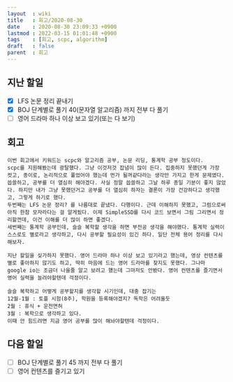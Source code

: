 ```yaml
---
layout  : wiki
title   : 회고/2020-08-30
date    : 2020-08-30 23:09:33 +0900
lastmod : 2022-03-15 01:01:48 +0900
tags    : [회고, scpc, algorithm]
draft   : false
parent  : 회고
---
```


## 지난 할일
 * [X] LFS 논문 정리 끝내기
 * [X] BOJ 단계별로 풀기 40(문자열 알고리즘) 까지 전부 다 풀기
 * [ ] 영어 드라마 하나 이상 보고 있기(또는 다 보기)

## 회고
```
이번 회고에서 키워드는 scpc와 알고리즘 공부, 논문 리딩, 통계학 공부 정도이다.
scpc를 지원해봤는데 광탈했다. 그냥 이것저것 잡념이 많이 든다. 집중하지 못했던게 가장 컷고, 종이로, 논리적으로 풀었어야 했는데 먼가 될꺼같다라는 생각만 가지고 한게 문제였다. 씁쓸하고, 공부를 더 열심히 해야겠다. 사실 정말 씁쓸하고 그날 하루 종일 기분이 좋지 않았다. 하지만 내가 그냥 못했던거고 공부를 더 열심히 하자는 결론이 가장 건강하다고 생각했고, 그렇게 하기로 했다.
두번째는 LFS 논문 정리? 를 나름대로 끝냈다. 다행이다. 근데 이해하지 못했고, 그럼으로써 아직 한참 모자라다는 걸 알게됬다. 이제 SimpleSSD를 다시 코드 보면서 그림 그리면서 정리할껀데, 이건 이해를 더 많이 하면 좋겠다.
세번째는 통계학 공부인데, 슬슬 복학할 생각을 하면 부전공 생각을 해야했다. 통계학 실력이 스스로도 별로라고 생각하고, 다시 공부할 필요성이 있긴 하다. 일단 전체 용어 정리를 다시 해보자.

지난 할일을 싲가하지 못했다. 영어 드라마 하나 이상 보고 있기라고 했는데, 영상 컨텐츠를 별로 좋아하지 않기도 하고, 딱히 마음에 드는 영어 드라마를 찾지도 못했다. 그나마 google io는 조금더 나을줄 알고 보려고 헀는데 그마저도 안봤다. 영어 컨텐츠를 즐기면서 영어 실력을 늘려야할텐데 걱정이다.

슬슬 복학하고 어떻게 공부할지를 생각할 시기인데, 대충 잡기는
12월-1월 : 토플 시험(8주), 학원을 등록해야겠지? 독학은 어려울듯
2월 : 휴식 + 운전면허
3월 : 복학으로 생각하고 있다.
이때 안 힘드려면 지금 영어 공부를 많이 해놔야할텐데 걱정이다.
```
## 다음 할일
 * [ ] BOJ 단계별로 풀기 45 까지 전부 다 풀기
 * [ ] 영어 컨텐츠를 즐기고 있기
